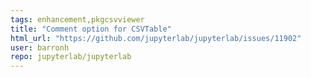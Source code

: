 ```yaml
---
tags: enhancement,pkgcsvviewer
title: "Comment option for CSVTable"
html_url: "https://github.com/jupyterlab/jupyterlab/issues/11902"
user: barronh
repo: jupyterlab/jupyterlab
---
```


